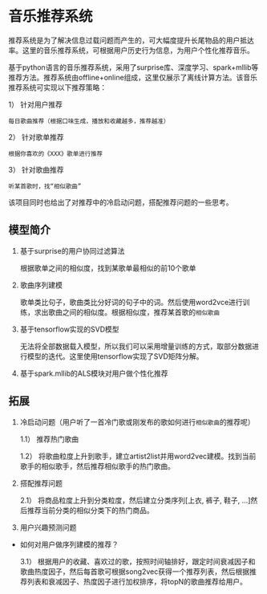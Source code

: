 # 音乐推荐系统

推荐系统是为了解决信息过载问题而产生的，可大幅度提升长尾物品的用户抵达率。这里的音乐推荐系统，可根据用户历史行为信息，为用户个性化推荐音乐。

基于python语言的音乐推荐系统，采用了surprise库、深度学习、spark+mllib等推荐方法。推荐系统由offline+online组成，这里仅展示了离线计算方法。该音乐推荐系统可实现以下推荐策略：

1） 针对用户推荐 

    每日歌曲推荐（根据口味生成，播放和收藏越多，推荐越准）

2） 针对歌单推荐 
    
    根据你喜欢的《XXX》歌单进行推荐

3） 针对歌曲推荐  
    
    听某首歌时，找“相似歌曲”

该项目同时也给出了对推荐中的冷启动问题，搭配推荐问题的一些思考。

## 模型简介

1. 基于surprise的用户协同过滤算法

    根据歌单之间的相似度，找到某歌单最相似的前10个歌单

2. 歌曲序列建模

    歌单类比句子，歌曲类比分好词的句子中的词。然后使用word2vce进行训练，求出歌曲之间的相似度。根据相似度，推荐某首歌的`相似歌曲`

3. 基于tensorflow实现的SVD模型

    无法将全部数据载入模型，所以我们可以采用增量训练的方式，取部分数据进行模型的迭代。这里使用tensorflow实现了SVD矩阵分解。

4. 基于spark.mllib的ALS模块对用户做个性化推荐


## 拓展

1. 冷启动问题（用户听了一首冷门歌或刚发布的歌如何进行`相似歌曲`的推荐呢）

    1.1） 推荐热门歌曲

    1.2） 将歌曲粒度上升到歌手，建立artist2list并用word2vec建模。找到当前歌手的相似歌手，然后推荐相似歌手的热门歌曲。

2. 搭配推荐问题

    2.1） 将商品粒度上升到分类粒度，然后建立分类序列[上衣, 裤子, 鞋子, ...]然后推荐当前分类的相似分类下的热门商品。

3. 用户兴趣预测问题

- 如何对用户做序列建模的推荐？

    3.1） 根据用户的收藏、喜欢过的歌，按照时间轴排好，跟定时间衰减因子和歌曲热度因子，然后每首歌可根据song2vec获得一个推荐列表，然后根据推荐列表和衰减因子、热度因子进行加权排序，将topN的歌曲推荐给用户。